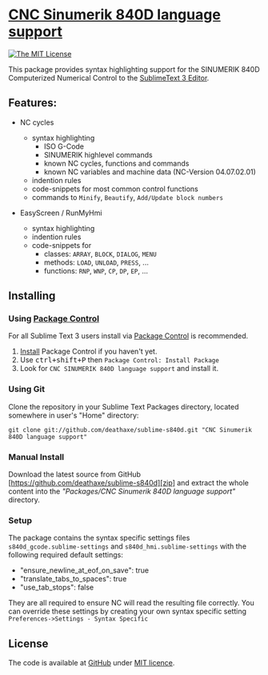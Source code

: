 # [CNC Sinumerik 840D language support][home]
[![The MIT License](https://img.shields.io/badge/license-MIT-orange.svg?style=flat-square)](http://opensource.org/licenses/MIT)

This package provides syntax highlighting support for the
SINUMERIK 840D Computerized Numerical Control to the [SublimeText 3 Editor][1].

## Features:

* NC cycles
  * syntax highlighting
    * ISO G-Code
    * SINUMERIK highlevel commands
    * known NC cycles, functions and commands
    * known NC variables and machine data (NC-Version 04.07.02.01)
  * indention rules
  * code-snippets for most common control functions
  * commands to ``Minify``, ``Beautify``, ``Add/Update block numbers``

* EasyScreen / RunMyHmi
  * syntax highlighting
  * indention rules
  * code-snippets for
    * classes: ``ARRAY``, ``BLOCK``, ``DIALOG``, ``MENU``
    * methods: ``LOAD``, ``UNLOAD``, ``PRESS``, ...
    * functions: ``RNP``, ``WNP``, ``CP``, ``DP``, ``EP``, ...


## Installing

### Using [Package Control][2]

For all Sublime Text 3 users install via [Package Control][2] is recommended.
1. [Install][3] Package Control if you haven't yet.
2. Use <kbd>ctrl+shift+P</kbd> then `Package Control: Install Package`
3. Look for `CNC SINUMERIK 840D language support` and install it.


### Using Git

Clone the repository in your Sublime Text Packages directory, located somewhere in user's "Home" directory:

    git clone git://github.com/deathaxe/sublime-s840d.git "CNC Sinumerik 840D language support"


### Manual Install
Download the latest source from GitHub [https://github.com/deathaxe/sublime-s840d][zip] and extract the whole content into the _"Packages/CNC Sinumerik 840D language support"_ directory.


### Setup

The package contains the syntax specific settings files ``s840d_gcode.sublime-settings`` and ``s840d_hmi.sublime-settings`` with the following required default settings:

- "ensure_newline_at_eof_on_save": true
- "translate_tabs_to_spaces": true
- "use_tab_stops": false

They are all required to ensure NC will read the resulting file correctly.
You can override these settings by creating your own syntax specific setting ``Preferences->Settings - Syntax Specific``

## License
The code is available at [GitHub][home] under [MIT licence][lic].

[home]: <https://github.com/deathaxe/sublime-s840d>
[zip]:  <https://github.com/deathaxe/sublime-s840d/archive/master.zip>
[lic]:  <https://github.com/deathaxe/sublime-s840d/blob/master/LICENSE>
[1]:    <http://www.sublimetext.com>
[2]:    <https://packagecontrol.io>
[3]:    <https://packagecontrol.io/installation>